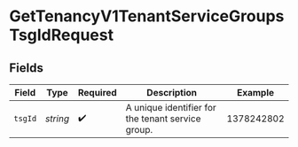 # GetTenancyV1TenantServiceGroupsTsgIdRequest


## Fields

| Field                                              | Type                                               | Required                                           | Description                                        | Example                                            |
| -------------------------------------------------- | -------------------------------------------------- | -------------------------------------------------- | -------------------------------------------------- | -------------------------------------------------- |
| `tsgId`                                            | *string*                                           | :heavy_check_mark:                                 | A unique identifier for the tenant service group.<br/> | 1378242802                                         |